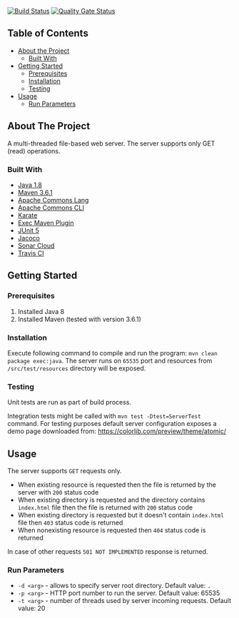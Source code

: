 [![Build Status](https://travis-ci.com/lewandowskidawid/simpleWebServer.svg?branch=master)](https://travis-ci.com/lewandowskidawid/simpleWebServer)
[![Quality Gate Status](https://sonarcloud.io/api/project_badges/measure?project=simpleWebServer&metric=alert_status)](https://sonarcloud.io/dashboard?id=simpleWebServer)

## Table of Contents

* [About the Project](#about-the-project)
  * [Built With](#built-with)
* [Getting Started](#getting-started)
  * [Prerequisites](#prerequisites)
  * [Installation](#installation)
  * [Testing](#testing)
* [Usage](#usage)
  * [Run Parameters](#run-parameters)


## About The Project
A multi-threaded file-based web server. The server supports only GET (read) operations.

### Built With
* [Java 1.8](https://www.java.com)
* [Maven 3.6.1](https://maven.apache.org/)
* [Apache Commons Lang](https://commons.apache.org/proper/commons-lang/)
* [Apache Commons CLI](https://commons.apache.org/proper/commons-cli/)
* [Karate](https://github.com/intuit/karate)
* [Exec Maven Plugin](https://www.mojohaus.org/exec-maven-plugin/)
* [JUnit 5](https://junit.org/junit5/)
* [Jacoco](https://www.eclemma.org/jacoco/)
* [Sonar Cloud](https://sonarcloud.io/dashboard?id=simpleWebServer)
* [Travis CI](https://travis-ci.com/lewandowskidawid/simpleWebServer)



<!-- GETTING STARTED -->
## Getting Started

### Prerequisites

1. Installed Java 8
2. Installed Maven (tested with version 3.6.1)

### Installation

Execute following command to compile and run the program: `mvn clean package exec:java`. 
The server runs on `65535` port and  resources from `/src/test/resources` directory will be exposed.


### Testing
 
 Unit tests are run as part of build process. 
 
 Integration tests might be called with `mvn test -Dtest=ServerTest` command. For testing purposes default server
 configuration exposes a demo page downloaded from: https://colorlib.com/preview/theme/atomic/


## Usage
The server supports `GET` requests only. 
* When existing resource is requested then the file is returned by the server with `200` status code
* When existing directory is requested and the directory contains `index.html` file then the file is returned with `200` status code
* When existing directory is requested but it doesn't contain `index.html` file then `403` status code is returned
* When nonexisting resource is requested then `404` status code is returned

In case of other requests `501 NOT IMPLEMENTED` response is returned.

### Run Parameters 
* `-d <arg>` - allows to specify server root directory. Default value: `.`
* `-p <arg>` - HTTP port number to run the server. Default value: 65535
* `-t <arg>` - number of threads used by server incoming requests. Default value: 20
